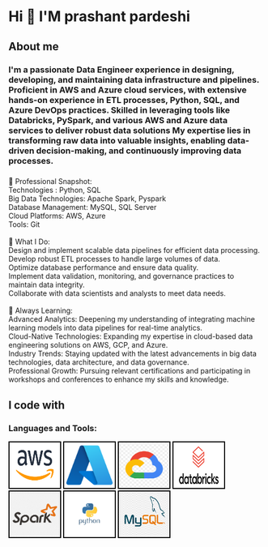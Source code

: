 <h1 align="left">Hi 👋 I'M prashant pardeshi</h1>

###

<h2 align="left">About me</h2>
<h3 align="left">I'm a passionate Data Engineer experience in designing, developing, and maintaining data infrastructure and pipelines. Proficient in AWS and Azure cloud services, with extensive hands-on experience in ETL processes, Python, SQL, and Azure DevOps practices. Skilled in leveraging tools like Databricks, PySpark, and various AWS and Azure data services to deliver robust data solutions
My expertise lies in transforming raw data into valuable insights, enabling data-driven decision-making, and continuously improving data processes.</h3>

###

<p align="left">
💼 Professional Snapshot:</br>
Technologies : Python, SQL  </br>
Big Data Technologies: Apache Spark, Pyspark</br>
Database Management: MySQL, SQL Server</br>
Cloud Platforms: AWS, Azure</br><?br>
Tools: Git<br></br>🚀 What I Do:</br>
Design and implement scalable data pipelines for efficient data processing.</br>
Develop robust ETL processes to handle large volumes of data.</br>
Optimize database performance and ensure data quality.</br>
Implement data validation, monitoring, and governance practices to maintain data integrity.</br>
Collaborate with data scientists and analysts to meet data needs.<br></br>🌱 Always Learning:</br>
Advanced Analytics: Deepening my understanding of integrating machine learning models into data pipelines for real-time analytics.</br>
Cloud-Native Technologies: Expanding my expertise in cloud-based data engineering solutions on AWS, GCP, and Azure.</br>
Industry Trends: Staying updated with the latest advancements in big data technologies, data architecture, and data governance.</br>
Professional Growth: Pursuing relevant certifications and participating in workshops and conferences to enhance my skills and knowledge.</p>

###

<h2 align="left">I code with</h2>

###
<body>
    <h3>Languages and Tools:</h3>
    <p align="left"> <img src="images\aws.png" alt="AWS" width="100" height="90" style="border: 2px solid black;">
    <img src="images\azure.png" alt="AZURE" width="100" height="90" style="border: 2px solid black;">
    <img src="images\google cloud.png" alt="Google" width="100" height="90" style="border: 2px solid black;">
    <img src="images\databricks.png" alt="Databricks" width="100" height="90" style="border: 2px solid black;">
    <img src="images\spark.png" alt="spark" width="100" height="90" style="border: 2px solid black;">
    <img src="images\python.png" alt="Python" width="100" height="90" style="border: 2px solid black;">
    <img src="images\mysql.png" alt="Mysql" width="100" height="90" style="border: 2px solid black;"></p>

</body>

###
